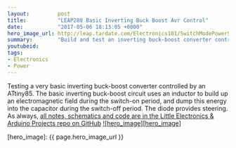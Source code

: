 ```yaml
---
layout:         post
title:          "LEAP288 Basic Inverting Buck Boost Avr Control"
date:           "2017-05-06 18:13:05 +0800"
hero_image_url: http://leap.tardate.com/Electronics101/SwitchModePowerSupplies/BasicInvertingBuckBoostAvrControl/assets/BasicInvertingBuckBoostAvrControl_build.jpg
summary:        "Build and test an inverting buck-boost converter controlled by an ATtiny85"
youtubeid:
tags:
- Electronics
- Power
---
```


Testing a very basic inverting buck-boost converter controlled by an ATtiny85.
The basic inverting buck-boost circuit uses an inductor to build up an electromagnetic field during the switch-on period, and dump this energy into the capacitor during the switch-off period. The diode provides steering.
As always, [all notes, schematics and code are in the Little Electronics & Arduino Projects repo on GitHub][project]
[![hero_image][hero_image]][project]

[leap]: http://leap.tardate.com
[project]: https://github.com/tardate/LittleArduinoProjects/tree/master/Electronics101/SwitchModePowerSupplies/BasicInvertingBuckBoostAvrControl
[hero_image]: {{ page.hero_image_url }}

